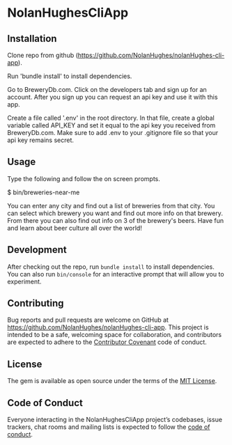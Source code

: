 # NolanHughesCliApp

## Installation

Clone repo from github (https://github.com/NolanHughes/nolanHughes-cli-app).

Run 'bundle install' to install dependencies.

Go to BreweryDb.com. Click on the developers tab and sign up for an account. After you sign up you can request an api key and use it with this app.

Create a file called '.env' in the root directory. In that file, create a global variable called API_KEY and set it equal to the api key you received from BreweryDb.com. Make sure to add .env to your .gitignore file so that your api key remains secret.

## Usage

Type the following and follow the on screen prompts.

$ bin/breweries-near-me

You can enter any city and find out a list of breweries from that city. You can select which brewery you want and find out more info on that brewery. From there you can also find out info on 3 of the brewery's beers. Have fun and learn about beer culture all over the world!

## Development

After checking out the repo, run `bundle install` to install dependencies. You can also run `bin/console` for an interactive prompt that will allow you to experiment.

## Contributing

Bug reports and pull requests are welcome on GitHub at https://github.com/NolanHughes/nolanHughes-cli-app. This project is intended to be a safe, welcoming space for collaboration, and contributors are expected to adhere to the [Contributor Covenant](http://contributor-covenant.org) code of conduct.

## License

The gem is available as open source under the terms of the [MIT License](https://opensource.org/licenses/MIT).

## Code of Conduct

Everyone interacting in the NolanHughesCliApp project’s codebases, issue trackers, chat rooms and mailing lists is expected to follow the [code of conduct](https://github.com/'NolanHughes'/nolanHughes_cli_app/blob/master/CODE_OF_CONDUCT.md).
